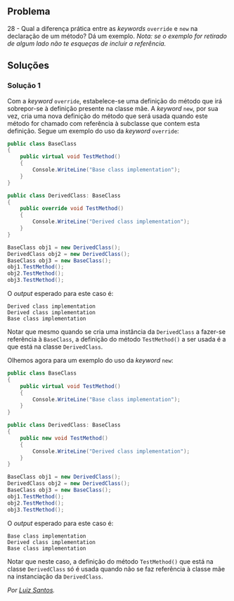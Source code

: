 ## Problema

28 - Qual a diferença prática entre as _keywords_ `override` e `new` na
declaração de um método? Dá um exemplo.
_Nota: se o exemplo for retirado de algum lado não te esqueças de incluir a
referência._

## Soluções

### Solução 1

Com a _keyword_ `override`, estabelece-se uma definição do método que irá
sobrepor-se à definição presente na classe mãe.
A _keyword_ `new`, por sua vez, cria uma nova definição do método que será
usada quando este método for chamado com referência à subclasse que contem
esta definição.
Segue um exemplo do uso da _keyword_ `override`:
```C#
public class BaseClass
{
    public virtual void TestMethod()
    {
        Console.WriteLine("Base class implementation");
    }
}

public class DerivedClass: BaseClass
{
    public override void TestMethod()
    {
        Console.WriteLine("Derived class implementation");
    }
}

BaseClass obj1 = new DerivedClass();
DerivedClass obj2 = new DerivedClass();
BaseClass obj3 = new BaseClass();
obj1.TestMethod();
obj2.TestMethod();
obj3.TestMethod();
```
O _output_ esperado para este caso é:
```
Derived class implementation
Derived class implementation
Base class implementation 
```
Notar que mesmo quando se cria uma instância da `DerivedClass` a fazer-se
referência à `BaseClass`, a definição do método `TestMethod()` a ser usada
é a que está na classe `DerivedClass`.

Olhemos agora para um exemplo do uso da _keyword_ `new`:
```C#
public class BaseClass
{
    public virtual void TestMethod()
    {
        Console.WriteLine("Base class implementation");
    }
}

public class DerivedClass: BaseClass
{
    public new void TestMethod()
    {
        Console.WriteLine("Derived class implementation");
    }
}

BaseClass obj1 = new DerivedClass();
DerivedClass obj2 = new DerivedClass();
BaseClass obj3 = new BaseClass();
obj1.TestMethod();
obj2.TestMethod();
obj3.TestMethod();
```

O _output_ esperado para este caso é:
```
Base class implementation
Derived class implementation
Base class implementation 
```
Notar que neste caso, a definição do método `TestMethod()` que está
na classe `DerivedClass` só é usada quando não se faz referência
à classe mãe na instanciação da `DerivedClass`.

*Por [Luiz Santos](https://github.com/JundMaster).*